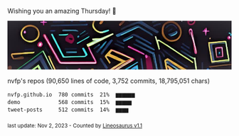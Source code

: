 Wishing you an amazing Thursday! 🎉

![banner](https://github.com/nvfp/nvfp/raw/main/assets/banner.jpg)

nvfp's repos (90,650 lines of code, 3,752 commits, 18,795,051 chars)

```txt
nvfp.github.io  780 commits  21%  ▆▆▆▆▆▆
demo            568 commits  15%  ▆▆▆▆▆
tweet-posts     512 commits  14%  ▆▆▆▆
```

<sub>last update: Nov 2, 2023 - Counted by [Lineosaurus v1.1](https://github.com/Lineosaurus/Lineosaurus)</sub>